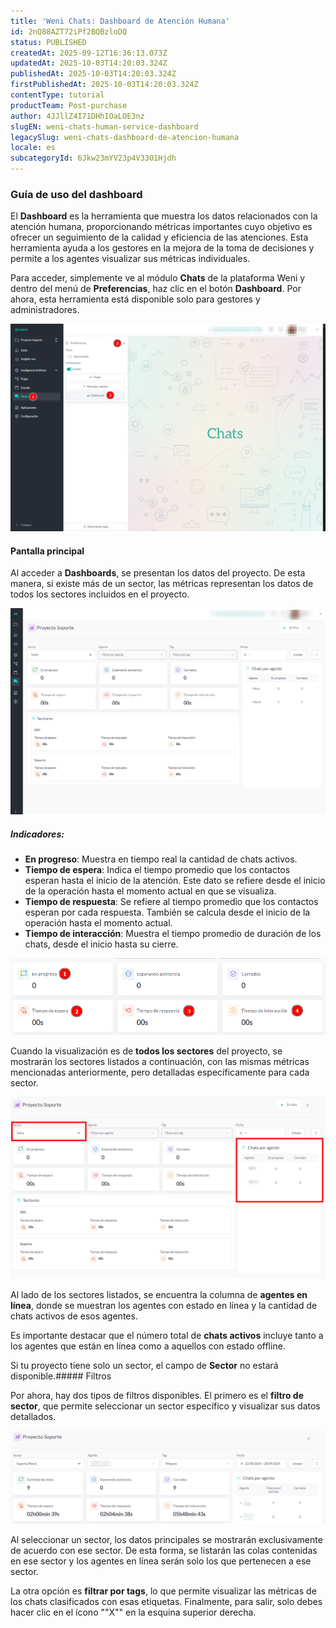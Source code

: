 ```yaml
---
title: 'Weni Chats: Dashboard de Atención Humana'
id: 2nQ88AZT72iPf2BQBzloDQ
status: PUBLISHED
createdAt: 2025-09-12T16:36:13.073Z
updatedAt: 2025-10-03T14:20:03.324Z
publishedAt: 2025-10-03T14:20:03.324Z
firstPublishedAt: 2025-10-03T14:20:03.324Z
contentType: tutorial
productTeam: Post-purchase
author: 4JJllZ4I71DHhIOaLOE3nz
slugEN: weni-chats-human-service-dashboard
legacySlug: weni-chats-dashboard-de-atencion-humana
locale: es
subcategoryId: 6Jkw23mYV23p4V33O1Hjdh
---
```


### Guía de uso del dashboard

El **Dashboard** es la herramienta que muestra los datos relacionados con la
atención humana, proporcionando métricas importantes cuyo objetivo es ofrecer un
seguimiento de la calidad y eficiencia de las atenciones. Esta herramienta ayuda
a los gestores en la mejora de la toma de decisiones y permite a los agentes
visualizar sus métricas individuales.

Para acceder, simplemente ve al módulo **Chats** de la plataforma Weni y dentro
del menú de **Preferencias**, haz clic en el botón **Dashboard**. Por ahora,
esta herramienta está disponible solo para gestores y administradores.

![](https://raw.githubusercontent.com/vtexdocs/help-center-content/refs/heads/main/docs/es/tutorials/weni-by-vtex/chats/weni-chats-dashboard-de-atencion-humana_1.png)

#### Pantalla principal

Al acceder a **Dashboards**, se presentan los datos del proyecto. De esta
manera, si existe más de un sector, las métricas representan los datos de todos
los sectores incluidos en el proyecto.

![](https://raw.githubusercontent.com/vtexdocs/help-center-content/refs/heads/main/docs/es/tutorials/weni-by-vtex/chats/weni-chats-dashboard-de-atencion-humana_2.png)

##### Indicadores:

- **En progreso**: Muestra en tiempo real la cantidad de chats activos.
- **Tiempo de espera**: Indica el tiempo promedio que los contactos esperan hasta el inicio de la atención. Este dato se refiere desde el inicio de la operación hasta el momento actual en que se visualiza.
- **Tiempo de respuesta**: Se refiere al tiempo promedio que los contactos esperan por cada respuesta. También se calcula desde el inicio de la operación hasta el momento actual.
- **Tiempo de interacción**: Muestra el tiempo promedio de duración de los chats, desde el inicio hasta su cierre.

![](https://raw.githubusercontent.com/vtexdocs/help-center-content/refs/heads/main/docs/es/tutorials/weni-by-vtex/chats/weni-chats-dashboard-de-atencion-humana_3.png) 

Cuando la visualización es de **todos los sectores** del proyecto, se mostrarán los sectores listados a continuación, con las mismas métricas mencionadas anteriormente, pero detalladas específicamente para cada sector.

![](https://raw.githubusercontent.com/vtexdocs/help-center-content/refs/heads/main/docs/es/tutorials/weni-by-vtex/chats/weni-chats-dashboard-de-atencion-humana_4.png)

Al lado de los sectores listados, se encuentra la columna de **agentes en línea**, donde se muestran los agentes con estado en línea y la cantidad de chats activos de esos agentes.

Es importante destacar que el número total de **chats activos** incluye tanto a
los agentes que están en línea como a aquellos con estado offline.

Si tu proyecto tiene solo un sector, el campo de **Sector** no estará
disponible.##### Filtros

Por ahora, hay dos tipos de filtros disponibles. El primero es el **filtro de
sector**, que permite seleccionar un sector específico y visualizar sus datos
detallados.

![](https://raw.githubusercontent.com/vtexdocs/help-center-content/refs/heads/main/docs/es/tutorials/weni-by-vtex/chats/weni-chats-dashboard-de-atencion-humana_5.png) 

Al seleccionar un sector, los datos principales se mostrarán exclusivamente de acuerdo con ese sector. De esta forma, se listarán las colas contenidas en ese sector y los agentes en línea serán solo los que pertenecen a ese sector.

La otra opción es **filtrar por tags**, lo que permite visualizar las métricas
de los chats clasificados con esas etiquetas. Finalmente, para salir, solo debes
hacer clic en el ícono ""X"" en la esquina superior derecha.
